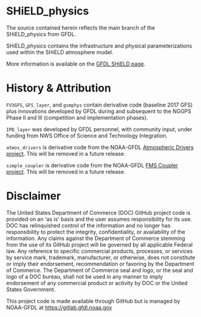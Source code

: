 # SHiELD_physics

The source contained herein reflects the main branch of the SHiELD_physics from GFDL.

SHiELD_physics contains the infrastructure and physical parameterizations used within the SHiELD atmosphere model.

More information is available on the [GFDL SHiELD page](https://www.gfdl.noaa.gov/shield/).

# History & Attribution

```FV3GFS```, ```GFS_layer```, and ```gsmphys``` contain derivative code (baseline 2017 GFS) plus innovations developed by GFDL during and subsequent to the NGGPS Phase II and III (competition and implementation phases).

```IPD_layer``` was developed by GFDL personnel, with community input, under funding from NWS Office of Science and Technology Integration.

```atmos_drivers``` is derivative code from the NOAA-GFDL [Atmospheric Drivers project](https://github.com/NOAA-GFDL/atmos_drivers).  This will be removed in a future release.

```simple_coupler``` is derivative code from the NOAA-GFDL [FMS Coupler project](https://github.com/NOAA-GFDL/FMSCoupler).  This will be removed in a future release.

# Disclaimer

The United States Department of Commerce (DOC) GitHub project code is provided
on an 'as is' basis and the user assumes responsibility for its use. DOC has
relinquished control of the information and no longer has responsibility to
protect the integrity, confidentiality, or availability of the information. Any
claims against the Department of Commerce stemming from the use of its GitHub
project will be governed by all applicable Federal law. Any reference to
specific commercial products, processes, or services by service mark,
trademark, manufacturer, or otherwise, does not constitute or imply their
endorsement, recommendation or favoring by the Department of Commerce. The
Department of Commerce seal and logo, or the seal and logo of a DOC bureau,
shall not be used in any manner to imply endorsement of any commercial product
or activity by DOC or the United States Government.

This project code is made available through GitHub but is managed by NOAA-GFDL
at https://gitlab.gfdl.noaa.gov
